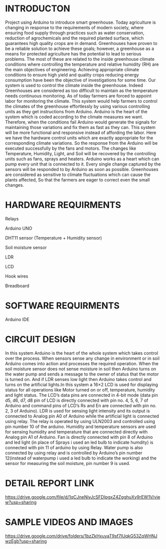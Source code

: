 # INTRODUCTON
Project using Arduino to introduce smart greenhouse.
Today agriculture is changing in response to the requirements of modern society, where ensuring food supply through practices such as water conservation, reduction of agrochemicals and the required planted surface, which guarantees high quality crops are in demand. Greenhouses have proven to be a reliable solution to achieve these goals; however, a greenhouse as a means for protected agriculture has the potential to lead to serious problems. The most of these are related to the inside greenhouse climate conditions where controlling the temperature and relative humidity (RH) are the main objectives of engineering. Achieving appropriate climate conditions to ensure high yield and quality crops reducing energy consumption have been the objective of investigations for some time. Our system is used to control the climate inside the greenhouse. Indeed Greenhouses are considered as too difficult to maintain as the temperature needs continuous monitoring. As of today farmers are forced to appoint labor for monitoring the climate. This system would help farmers to control the climates of the greenhouse effortlessly by using various controlling units as they get instructions from Arduino. Arduino is the heart of the system which is coded according to the climate measures we want. Therefore, when the conditions fail Arduino would generate the signals for maintaining those variations and fix them as fast as they can. This system will be more functional and responsive instead of affording the labor. Here we have the hardware control units which are exactly appropriate for the corresponding climate variations. So the response from the Arduino will be executed successfully by the fans and motors. The changes like Temperature, Humidity, Light, and Soil will be recovered by the controlling units such as fans, sprays and heaters. Arduino works as a heart which can pump every unit that is connected to it. Every single change captured by the sensors will be responded to by Arduino as soon as possible. Greenhouses are considered as sensitive to climate fluctuations which can cause the plants affected, So that the farmers are eager to correct even the small changes.

# HARDWARE REQUIRMENTS
Relays

Arduino UNO

DHT11 sensor (Temperature + Humidity sensor)

Soil moisture sensor

LDR

LCD

Hook wires

Breadboard
# SOFTWARE REQUIRMENTS
Arduino IDE
# CIRCUIT DESIGN
In this system Arduino is the heart of the whole system which takes control over the process. When sensors sense any change in environment or in soil Arduino comes into action and processes the required operation. When the soil moisture sensor does not sense moisture in soil then Arduino turns on the water pump and sends a message to the owner of status that the motor is turned on. And if LDR senses low light then Arduino takes control and turns on the artificial lights.In this system a 16×2 LCD is used for displaying status for all operations like Motor turned on or off, temperature, humidity and light status. The LCD’s data pins are connected in 4-bit mode (data pin d5, d6, d7, d8 pin of LCD is directly connected with pin no. 4, 5, 6, 7 of Arduino and command pins of LCD’s Rs and En are connected with pin no. 2, 3 of Arduino). LDR is used for sensing light intensity and its output is connected to Analog pin A0 of Arduino while the artificial light is connected using relay. The relay is operated by using ULN2003 and controlled using pin number 10 of the arduino. Humidity and temperature sensors are used for sensing humidity and temperature that are connected directly with Analog pin A1 of Arduino. Fan is directly connected with pin 8 of Arduino and led light (in place of Sprays i used an led bulb to indicate humdity) is connected with pin 11 of arduino by using Relay. Water pump is also connected by using relay and is controlled by Arduino’s pin number 12(instead of waterpump i used a led bulb to indicate the working) and the sensor for measuring the soil moisture, pin number 9 is used.

# DETAIL REPORT LINK
https://drive.google.com/file/d/1qCJneNjyJcSFDIpgxZ4ZgghuXy9rEW1V/view?usp=sharing
# SAMPLE VIDEOS AND IMAGES
https://drive.google.com/drive/folders/1bzZkHxuyaT9sf7IUqkG53ZqWHNJwzEgb?usp=sharing


